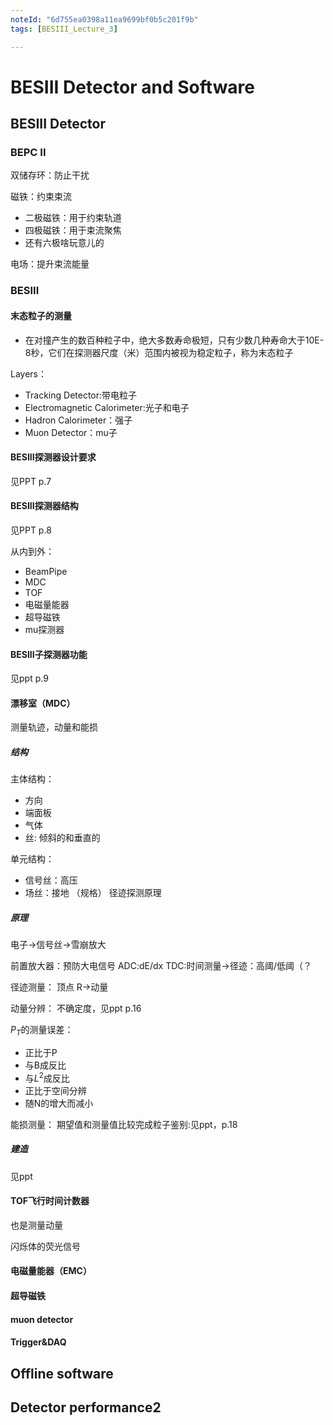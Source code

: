 ```yaml
---
noteId: "6d755ea0398a11ea9699bf0b5c201f9b"
tags: [BESIII_Lecture_3]

---
```

# BESIII Detector and Software

## BESIII Detector

### BEPC II 
双储存环：防止干扰

磁铁：约束束流
* 二极磁铁：用于约束轨道
* 四极磁铁：用于束流聚焦
* 还有六极啥玩意儿的

电场：提升束流能量

### BESIII

#### 末态粒子的测量

* 在对撞产生的数百种粒子中，绝大多数寿命极短，只有少数几种寿命大于10E-8秒，它们在探测器尺度（米）范围内被视为稳定粒子，称为末态粒子

Layers：
* Tracking Detector:带电粒子
* Electromagnetic Calorimeter:光子和电子
* Hadron Calorimeter：强子
* Muon Detector：mu子

#### BESIII探测器设计要求

见PPT p.7


#### BESIII探测器结构

见PPT p.8

从内到外：
* BeamPipe
* MDC
* TOF
* 电磁量能器
* 超导磁铁
* mu探测器

#### BESIII子探测器功能

见ppt p.9

#### 漂移室（MDC）

测量轨迹，动量和能损

##### 结构

主体结构：
* 方向
* 端面板
* 气体
* 丝: 倾斜的和垂直的

单元结构：
* 信号丝：高压
* 场丝：接地
（规格）
径迹探测原理

##### 原理

电子->信号丝->雪崩放大

前置放大器：预防大电信号
ADC:dE/dx
TDC:时间测量->径迹：高阈/低阈（？

径迹测量：
顶点
R->动量

动量分辨：
不确定度，见ppt p.16

$P_T$的测量误差：
* 正比于P
* 与B成反比
* 与$L^2$成反比
* 正比于空间分辨
* 随N的增大而减小


能损测量：
期望值和测量值比较完成粒子鉴别:见ppt，p.18

##### 建造
见ppt

#### TOF飞行时间计数器

也是测量动量

闪烁体的荧光信号

#### 电磁量能器（EMC）

#### 超导磁铁

#### muon detector

#### Trigger&DAQ








## Offline software

## Detector performance2

